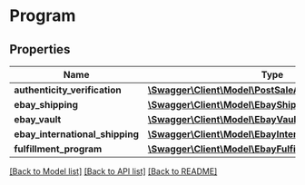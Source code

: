 # Program

## Properties
Name | Type | Description | Notes
------------ | ------------- | ------------- | -------------
**authenticity_verification** | [**\Swagger\Client\Model\PostSaleAuthenticationProgram**](PostSaleAuthenticationProgram.md) |  | [optional] 
**ebay_shipping** | [**\Swagger\Client\Model\EbayShipping**](EbayShipping.md) |  | [optional] 
**ebay_vault** | [**\Swagger\Client\Model\EbayVaultProgram**](EbayVaultProgram.md) |  | [optional] 
**ebay_international_shipping** | [**\Swagger\Client\Model\EbayInternationalShipping**](EbayInternationalShipping.md) |  | [optional] 
**fulfillment_program** | [**\Swagger\Client\Model\EbayFulfillmentProgram**](EbayFulfillmentProgram.md) |  | [optional] 

[[Back to Model list]](../../README.md#documentation-for-models) [[Back to API list]](../../README.md#documentation-for-api-endpoints) [[Back to README]](../../README.md)

